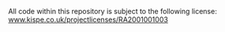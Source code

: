 All code within this repository is subject to the following license: 
www.kispe.co.uk/projectlicenses/RA2001001003
